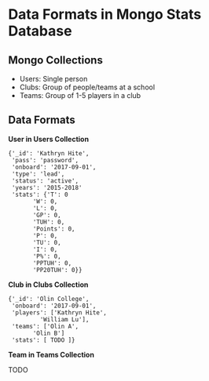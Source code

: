 # Data Formats in Mongo Stats Database

## Mongo Collections

* Users: Single person
* Clubs: Group of people/teams at a school
* Teams: Group of 1-5 players in a club

## Data Formats

**User in Users Collection**

```
{'_id': 'Kathryn Hite',
 'pass': 'password',
 'onboard': '2017-09-01',
 'type': 'lead',
 'status': 'active',
 'years': '2015-2018'
 'stats': {'T': 0
	   'W': 0,
	   'L': 0,
	   'GP': 0,
	   'TUH': 0,
	   'Points': 0,
	   'P': 0,
	   'TU': 0,
	   'I': 0,
	   'P%': 0,
	   'PPTUH': 0,
	   'PP20TUH': 0}} 
```	   

**Club in Clubs Collection**

```
{'_id': 'Olin College',
 'onboard': '2017-09-01',
 'players': ['Kathryn Hite',
	     'William Lu'],
 'teams': ['Olin A',
	   'Olin B']
 'stats': [ TODO ]}

```
**Team in Teams Collection**

TODO
